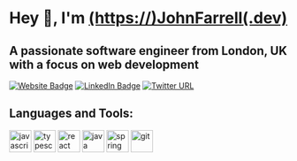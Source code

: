 <h1>Hey 👋, I'm <a href="https://www.johnfarrell.dev">(https://)JohnFarrell(.dev)</a></h1>
<h2>A passionate software engineer from London, UK with a focus on web development</h2>

<p>
  <a href="https://johnfarrell.dev"><img src="https://img.shields.io/badge/-JohnFarrell.dev-brightgreen" alt="Website Badge"></a> 
  <a href="https://www.linkedin.com/in/johnfarrelldev/"><img src="https://img.shields.io/badge/-@John Farrell-0077B5?style=flat-square&amp;labelColor=0077B5&amp;logo=LinkedIn&amp;link=www.linkedin.com/in/johnfarrelldev" alt="LinkedIn Badge"></a>
  <a href="https://twitter.com/JohnFar55526330"><img alt="Twitter URL" src="https://img.shields.io/twitter/url?label=%40JohnFarrell.dev&style=social&url=https%3A%2F%2Ftwitter.com%2FJohnFar55526330"></a>
</p>

<h2>Languages and Tools:</h2>

<p align="left">
  <img src="https://image.flaticon.com/icons/svg/919/919828.svg" alt="javascript" width="40" height="40" />
  <img src="https://image.flaticon.com/icons/svg/919/919832.svg" alt="typescript" width="40" height="40" />
  <img src="https://image.flaticon.com/icons/svg/919/919851.svg" alt="react" width="40" height="40" />
  <img src="https://image.flaticon.com/icons/svg/226/226777.svg" alt="java" width="40" height="40" />
  <img src="https://spring.io/images/projects/spring-edf462fec682b9d48cf628eaf9e19521.svg" alt="spring" width="40" height="40" />
  <img src="https://github.githubassets.com/images/modules/logos_page/Octocat.png" alt="git" width="40" height="40" />
</p>
